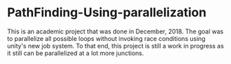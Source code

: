 # PathFinding-Using-parallelization
This is an academic project that was done in December, 2018.  The goal was to parallelize all possible loops without invoking race conditions using unity's new job system.
To that end, this project is still a work in progress as it still can be parallelized at a lot more junctions.
